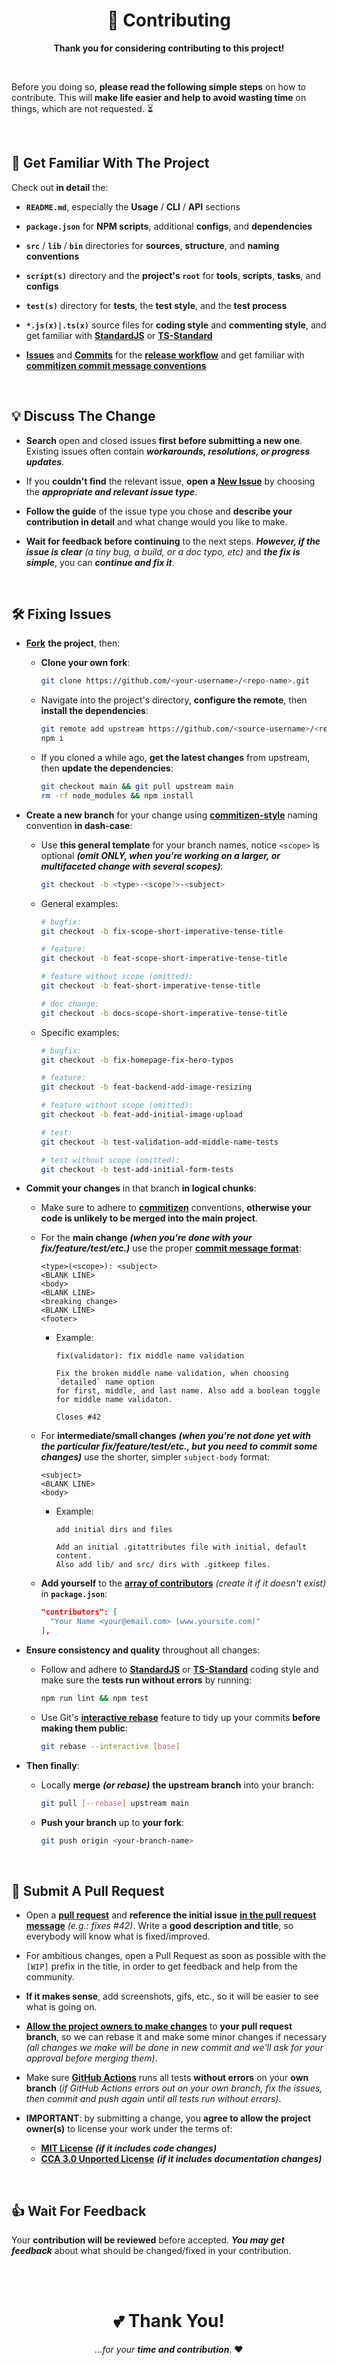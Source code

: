 <h1 align="center">
  🍻 Contributing
</h1>

<p align="center">
  <b>Thank you for considering contributing to this project!</b>
</p>

<br/>

Before you doing so, **please read the following simple steps** on how to contribute. This will **make life easier and help to avoid wasting time** on things, which are not requested. ⏳

<br/>

## 📑	Get Familiar With The Project

Check out **in detail** the:

 - **`README.md`**, especially the **Usage** / **CLI** / **API** sections
 
 - **`package.json`** for **NPM scripts**, additional **configs**, and **dependencies**
 
 - **`src`** / **`lib`** / **`bin`** directories for **sources**, **structure**, and **naming conventions**

 - **`script(s)`** directory and the **project's `root`** for **tools**, **scripts**, **tasks**, and **configs**

 - **`test(s)`** directory for **tests**, the **test style**, and the **test process**

 - **`*.js(x)|.ts(x)`** source files for **coding style** and **commenting style**, and get familiar with [**StandardJS**][url-code-style-js] or [**TS-Standard**][url-code-style-ts]

  - [**Issues**][url-issues] and [**Commits**][url-commits] for the [**release workflow**][url-release] and get familiar with [**commitizen commit message conventions**][url-commit-style]
  
<br/>

## 💡	Discuss The Change

 - **Search** open and closed issues **first before submitting a new one**. Existing issues often contain ***workarounds, resolutions, or progress updates***.

 - If you **couldn't find** the relevant issue, **open a** [**New Issue**][url-new-issue] by choosing the ***appropriate and relevant issue type***.
 
 - **Follow the guide** of the issue type you chose and **describe your contribution in detail** and what change would you like to make.

 - **Wait for feedback before continuing** to the next steps. ***However, if the issue is clear*** *(a tiny bug, a build, or a doc typo, etc)* and ***the fix is simple***, you can ***continue and fix it***.

<br/>

## 🛠️ Fixing Issues

 - [**Fork**][url-help-fork] **the project**, then:
 
   - **Clone your own fork**:

     ```bash
     git clone https://github.com/<your-username>/<repo-name>.git
     ```

   - Navigate into the project's directory, **configure the remote**, then **install the dependencies**:

     ```bash
     git remote add upstream https://github.com/<source-username>/<repo-name>.git     
     npm i
     ```     

   - If you cloned a while ago, **get the latest changes** from upstream, then **update the dependencies**:

     ```bash
     git checkout main && git pull upstream main
     rm -rf node_modules && npm install
     ``` 
 
 - **Create a new branch** for your change using [**commitizen-style**][url-commit-style] naming convention **in dash-case**:

   - Use **this general template** for your branch names, notice `<scope>` is optional ***(omit ONLY, when you're working on a larger, or multifaceted change with several scopes)***:

     ```bash
     git checkout -b <type>-<scope?>-<subject>
     ```

   - General examples:

     ```bash
     # bugfix:
     git checkout -b fix-scope-short-imperative-tense-title

     # feature:
     git checkout -b feat-scope-short-imperative-tense-title

     # feature without scope (omitted):
     git checkout -b feat-short-imperative-tense-title

     # doc change:
     git checkout -b docs-scope-short-imperative-tense-title
     ```

   - Specific examples:

     ```bash
     # bugfix:
     git checkout -b fix-homepage-fix-hero-typos     

     # feature:
     git checkout -b feat-backend-add-image-resizing

     # feature without scope (omitted):
     git checkout -b feat-add-initial-image-upload

     # test:
     git checkout -b test-validation-add-middle-name-tests
     
     # test without scope (omitted):
     git checkout -b test-add-initial-form-tests
     ```
 
 - **Commit your changes** in that branch **in logical chunks**:
 
   - Make sure to adhere to [**commitizen**][url-commit-style] conventions, **otherwise your code is unlikely to be merged into the main project**.

   - For the **main change** ***(when you're done with your fix/feature/test/etc.)*** use the proper [**commit message format**][url-commit-format]:

     ```
     <type>(<scope>): <subject>
     <BLANK LINE>
     <body>
     <BLANK LINE>
     <breaking change>
     <BLANK LINE>
     <footer>
     ```

     - Example:

       ```
       fix(validator): fix middle name validation
 
       Fix the broken middle name validation, when choosing `detailed` name option
       for first, middle, and last name. Also add a boolean toggle for middle name validaton.
 
       Closes #42
       ```

   - For **intermediate/small changes** ***(when you're not done yet with the particular fix/feature/test/etc., but you need to commit some changes)*** use the shorter, simpler `subject-body` format:

     ```
     <subject>
     <BLANK LINE>
     <body>
     ```

     - Example:

       ```
       add initial dirs and files
  
       Add an initial .gitattributes file with initial, default content.
       Also add lib/ and src/ dirs with .gitkeep files.
       ```

   - **Add yourself** to the [**array of contributors**][url-npm-contrib-doc] *(create it if it doesn't exist)* in **`package.json`**:
   
     ```json   
     "contributors": [
       "Your Name <your@email.com> (www.yoursite.com)"
     ],  
     ```

 - **Ensure consistency and quality** throughout all changes:

   - Follow and adhere to [**StandardJS**][url-code-style-js] or [**TS-Standard**][url-code-style-ts] coding style and make sure the **tests run without errors** by running:

     ```bash
     npm run lint && npm test
     ```

   - Use Git's [**interactive rebase**][url-rebase] feature to tidy up your commits **before making them public**:

     ```bash
     git rebase --interactive [base]
     ```
   
 - **Then finally**:

   - Locally **merge** ***(or rebase)*** **the upstream branch** into your branch:

     ```bash
     git pull [--rebase] upstream main
     ```

   - **Push your branch** up to **your fork**:

     ```bash
     git push origin <your-branch-name>
     ```

<br/>

## 🏁 Submit A Pull Request

 - Open a [**pull request**][url-pull-req] and **reference the initial issue** [**in the pull request message**][url-pull-req-help] *(e.g.: fixes #42)*. Write a **good description and title**, so everybody will know what is fixed/improved.

 - For ambitious changes, open a Pull Request as soon as possible with the `[WIP]` prefix in the title, in order to get feedback and help from the community. 
 
 - **If it makes sense**, add screenshots, gifs, etc., so it will be easier to see what is going on.
 
 - [**Allow the project owners to make changes**][url-pull-req-edit] to **your pull request branch**, so we can rebase it and make some minor changes if necessary *(all changes we make will be done in new commit and we'll ask for your approval before merging them)*.

 - Make sure [**GitHub Actions**][url-ci] runs all tests **without errors** on your **own branch** (*if GitHub Actions errors out on your own branch, fix the issues, then commit and push again until all tests run without errors)*.

 - **IMPORTANT**: by submitting a change, you **agree to allow the project owner(s)** to license your work under the terms of:
 
   - [**MIT License**][url-license-mit] ***(if it includes code changes)***
   - [**CCA 3.0 Unported License**][url-license-cca] ***(if it includes documentation changes)***

<br/>

## 👍 Wait For Feedback

Your **contribution will be reviewed** before accepted. ***You may get feedback*** about what should be changed/fixed in your contribution.

<br/>
<br/>

<h1 align="center">
  💕 Thank You!
</h1>

<p align="center">
  <i>...for your</i> <b><i>time and contribution</i></b>. ❤️
</p>

<!--- References =============================================================================== -->

<!--- Badges -->
[badge-code]:    https://img.shields.io/badge/style-standard-f1d300.svg?style=flat-square&logo=javascript
[badge-commit]:  https://img.shields.io/badge/commit-commitizen-fe7d37.svg?style=flat-square&logo=git
[badge-release]: https://img.shields.io/badge/&#11091;%20release-semantic--release-e10079.svg?style=flat-square
[badge-ci]:      https://img.shields.io/badge/build-passing-brightgreen

<!--- URLs -->
[url-commits]:       https://github.com/polycolor/polycolor/commits
[url-issues]:        https://github.com/polycolor/polycolor/issues
[url-new-issue]:     https://github.com/polycolor/polycolor/issues/new/choose
[url-commit-style]:  https://github.com/semantic-release/semantic-release/blob/master/CONTRIBUTING.md#commit-message-guidelines
[url-commit-format]: https://github.com/semantic-release/semantic-release/blob/master/CONTRIBUTING.md#commit-message-format  
[url-rebase]:        https://help.github.com/en/github/using-git/about-git-rebase

[url-code-style-js]: https://standardjs.com
[url-code-style-ts]: https://www.npmjs.com/package/ts-standard
[url-commit]:        https://commitizen.github.io/cz-cli
[url-release]:       https://semantic-release.gitbook.io/semantic-release
[url-ci]:            https://github.com/polycolor/polycolor/actions

[url-license-mit]: https://github.com/polycolor/polycolor/blob/main/LICENSE
[url-license-cca]: https://creativecommons.org/licenses/by/3.0

[url-help-fork]: https://help.github.com/en/github/getting-started-with-github/fork-a-repo

[url-bugs]:            https://github.com/polycolor/polycolor/issues
[url-npm-contrib-doc]: https://docs.npmjs.com/files/package.json#people-fields-author-contributors
[url-pull-req]:   https://help.github.com/en/github/collaborating-with-issues-and-pull-requests/creating-a-pull-request#creating-the-pull-request
[url-pull-req-help]:   https://blog.github.com/2013-05-14-closing-issues-via-pull-requests
[url-pull-req-edit]:   https://help.github.com/en/github/collaborating-with-issues-and-pull-requests/allowing-changes-to-a-pull-request-branch-created-from-a-fork
